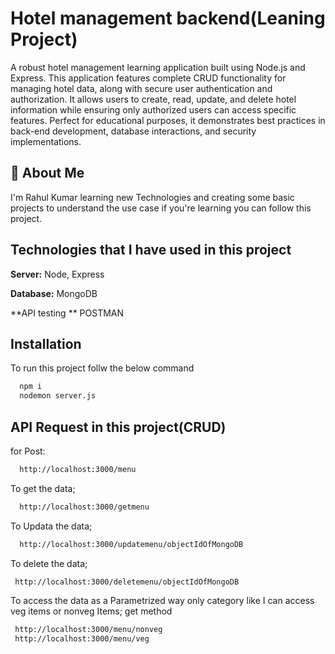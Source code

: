 # Hotel management backend(Leaning Project)

A robust hotel management learning application built using Node.js and Express. This application features complete CRUD functionality for managing hotel data, along with secure user authentication and authorization. It allows users to create, read, update, and delete hotel information while ensuring only authorized users can access specific features. Perfect for educational purposes, it demonstrates best practices in back-end development, database interactions, and security implementations.

## 🚀 About Me

I'm Rahul Kumar learning new Technologies and creating some basic projects to understand the use case if you're learning you can follow this project.

## Technologies that I have used in this project

**Server:** Node, Express

**Database:** MongoDB

**API testing ** POSTMAN

## Installation

To run this project follw the below command

```bash
  npm i
  nodemon server.js
```

## API Request in this project(CRUD)

for Post:

```bash
  http://localhost:3000/menu
```

To get the data;

```bash
  http://localhost:3000/getmenu
```

To Updata the data;

```bash
  http://localhost:3000/updatemenu/objectIdOfMongoDB
```

To delete the data;

```bash
 http://localhost:3000/deletemenu/objectIdOfMongoDB
```


To access the data as a Parametrized way only category like I can access veg items or nonveg Items;
get method
```bash
 http://localhost:3000/menu/nonveg
 http://localhost:3000/menu/veg
```


